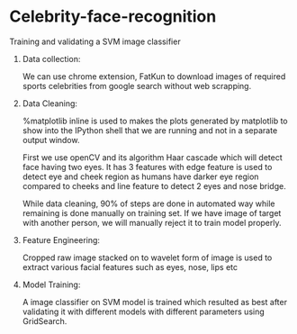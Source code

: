 # Celebrity-face-recognition
Training and validating a SVM image classifier

1. Data collection:
	
	We can use chrome extension, FatKun to download images of required sports celebrities from google search without web scrapping.


2. Data Cleaning:
	
	%matplotlib inline is used to makes the plots generated by matplotlib to show into the IPython shell that we are running and not in a separate output window.
	
  	First we use openCV and its algorithm Haar cascade which will detect face having two eyes. It has 3 features with edge feature is used to detect eye and cheek region as humans have darker eye region compared to cheeks and line feature to detect 2 eyes and nose bridge.

	While data cleaning, 90% of steps are done in automated way while remaining is done manually on training set. If we have image of target with another person, we will manually reject it to train model properly.
 
 
 3. Feature Engineering:
	
	Cropped raw image stacked on to wavelet form of image is used to extract various facial features such as eyes, nose, lips etc
  
  
 4. Model Training:
  	
	A image classifier on SVM model is trained which resulted as best after validating it with different models with different parameters using GridSearch.
